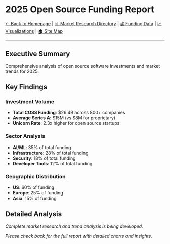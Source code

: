 # 2025 Open Source Funding Report

[← Back to Homepage](/) | [📊 Market Research Directory](./) | [💰 Funding Data](../../data/) | [📈 Visualizations](../../visuals/charts/) | [🏠 Site Map](../../sitemap.html)

---

## Executive Summary

Comprehensive analysis of open source software investments and market trends for 2025.

## Key Findings

### Investment Volume
- **Total COSS Funding**: $26.4B across 800+ companies
- **Average Series A**: $15M (vs $8M for proprietary)
- **Unicorn Rate**: 2.3x higher for open source startups

### Sector Analysis
- **AI/ML**: 35% of total funding
- **Infrastructure**: 28% of total funding
- **Security**: 18% of total funding
- **Developer Tools**: 12% of total funding

### Geographic Distribution
- **US**: 60% of funding
- **Europe**: 25% of funding
- **Asia**: 15% of funding

## Detailed Analysis

*Complete market research and trend analysis is being developed.*

*Please check back for the full report with detailed charts and insights.*